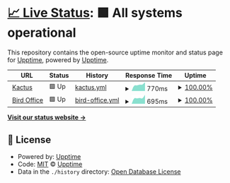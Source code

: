 # [📈 Live Status](https://upptime.github.io/upptime): <!--live status--> **🟩 All systems operational**

This repository contains the open-source uptime monitor and status page for [Upptime](https://upptime.js.org), powered by [Upptime](https://github.com/upptime/upptime).

<!--start: status pages-->
<!-- This summary is generated by Upptime (https://github.com/upptime/upptime) -->
<!-- Do not edit this manually, your changes will be overwritten -->
<!-- prettier-ignore -->
| URL | Status | History | Response Time | Uptime |
| --- | ------ | ------- | ------------- | ------ |
| <img alt="" src="https://icons.duckduckgo.com/ip3/www.kactus.com.ico" height="13"> [Kactus](https://www.kactus.com) | 🟩 Up | [kactus.yml](https://github.com/GregHubs/uptime/commits/HEAD/history/kactus.yml) | <details><summary><img alt="Response time graph" src="./graphs/kactus/response-time-week.png" height="20"> 770ms</summary><br><a href="https://GregHubs.github.io/uptime/history/kactus"><img alt="Response time 779" src="https://img.shields.io/endpoint?url=https%3A%2F%2Fraw.githubusercontent.com%2FGregHubs%2Fuptime%2FHEAD%2Fapi%2Fkactus%2Fresponse-time.json"></a><br><a href="https://GregHubs.github.io/uptime/history/kactus"><img alt="24-hour response time 908" src="https://img.shields.io/endpoint?url=https%3A%2F%2Fraw.githubusercontent.com%2FGregHubs%2Fuptime%2FHEAD%2Fapi%2Fkactus%2Fresponse-time-day.json"></a><br><a href="https://GregHubs.github.io/uptime/history/kactus"><img alt="7-day response time 770" src="https://img.shields.io/endpoint?url=https%3A%2F%2Fraw.githubusercontent.com%2FGregHubs%2Fuptime%2FHEAD%2Fapi%2Fkactus%2Fresponse-time-week.json"></a><br><a href="https://GregHubs.github.io/uptime/history/kactus"><img alt="30-day response time 767" src="https://img.shields.io/endpoint?url=https%3A%2F%2Fraw.githubusercontent.com%2FGregHubs%2Fuptime%2FHEAD%2Fapi%2Fkactus%2Fresponse-time-month.json"></a><br><a href="https://GregHubs.github.io/uptime/history/kactus"><img alt="1-year response time 779" src="https://img.shields.io/endpoint?url=https%3A%2F%2Fraw.githubusercontent.com%2FGregHubs%2Fuptime%2FHEAD%2Fapi%2Fkactus%2Fresponse-time-year.json"></a></details> | <details><summary><a href="https://GregHubs.github.io/uptime/history/kactus">100.00%</a></summary><a href="https://GregHubs.github.io/uptime/history/kactus"><img alt="All-time uptime 100.00%" src="https://img.shields.io/endpoint?url=https%3A%2F%2Fraw.githubusercontent.com%2FGregHubs%2Fuptime%2FHEAD%2Fapi%2Fkactus%2Fuptime.json"></a><br><a href="https://GregHubs.github.io/uptime/history/kactus"><img alt="24-hour uptime 100.00%" src="https://img.shields.io/endpoint?url=https%3A%2F%2Fraw.githubusercontent.com%2FGregHubs%2Fuptime%2FHEAD%2Fapi%2Fkactus%2Fuptime-day.json"></a><br><a href="https://GregHubs.github.io/uptime/history/kactus"><img alt="7-day uptime 100.00%" src="https://img.shields.io/endpoint?url=https%3A%2F%2Fraw.githubusercontent.com%2FGregHubs%2Fuptime%2FHEAD%2Fapi%2Fkactus%2Fuptime-week.json"></a><br><a href="https://GregHubs.github.io/uptime/history/kactus"><img alt="30-day uptime 100.00%" src="https://img.shields.io/endpoint?url=https%3A%2F%2Fraw.githubusercontent.com%2FGregHubs%2Fuptime%2FHEAD%2Fapi%2Fkactus%2Fuptime-month.json"></a><br><a href="https://GregHubs.github.io/uptime/history/kactus"><img alt="1-year uptime 100.00%" src="https://img.shields.io/endpoint?url=https%3A%2F%2Fraw.githubusercontent.com%2FGregHubs%2Fuptime%2FHEAD%2Fapi%2Fkactus%2Fuptime-year.json"></a></details>
| <img alt="" src="https://icons.duckduckgo.com/ip3/www.bird-office.com.ico" height="13"> [Bird Office](https://www.bird-office.com) | 🟩 Up | [bird-office.yml](https://github.com/GregHubs/uptime/commits/HEAD/history/bird-office.yml) | <details><summary><img alt="Response time graph" src="./graphs/bird-office/response-time-week.png" height="20"> 695ms</summary><br><a href="https://GregHubs.github.io/uptime/history/bird-office"><img alt="Response time 723" src="https://img.shields.io/endpoint?url=https%3A%2F%2Fraw.githubusercontent.com%2FGregHubs%2Fuptime%2FHEAD%2Fapi%2Fbird-office%2Fresponse-time.json"></a><br><a href="https://GregHubs.github.io/uptime/history/bird-office"><img alt="24-hour response time 820" src="https://img.shields.io/endpoint?url=https%3A%2F%2Fraw.githubusercontent.com%2FGregHubs%2Fuptime%2FHEAD%2Fapi%2Fbird-office%2Fresponse-time-day.json"></a><br><a href="https://GregHubs.github.io/uptime/history/bird-office"><img alt="7-day response time 695" src="https://img.shields.io/endpoint?url=https%3A%2F%2Fraw.githubusercontent.com%2FGregHubs%2Fuptime%2FHEAD%2Fapi%2Fbird-office%2Fresponse-time-week.json"></a><br><a href="https://GregHubs.github.io/uptime/history/bird-office"><img alt="30-day response time 742" src="https://img.shields.io/endpoint?url=https%3A%2F%2Fraw.githubusercontent.com%2FGregHubs%2Fuptime%2FHEAD%2Fapi%2Fbird-office%2Fresponse-time-month.json"></a><br><a href="https://GregHubs.github.io/uptime/history/bird-office"><img alt="1-year response time 723" src="https://img.shields.io/endpoint?url=https%3A%2F%2Fraw.githubusercontent.com%2FGregHubs%2Fuptime%2FHEAD%2Fapi%2Fbird-office%2Fresponse-time-year.json"></a></details> | <details><summary><a href="https://GregHubs.github.io/uptime/history/bird-office">100.00%</a></summary><a href="https://GregHubs.github.io/uptime/history/bird-office"><img alt="All-time uptime 99.83%" src="https://img.shields.io/endpoint?url=https%3A%2F%2Fraw.githubusercontent.com%2FGregHubs%2Fuptime%2FHEAD%2Fapi%2Fbird-office%2Fuptime.json"></a><br><a href="https://GregHubs.github.io/uptime/history/bird-office"><img alt="24-hour uptime 100.00%" src="https://img.shields.io/endpoint?url=https%3A%2F%2Fraw.githubusercontent.com%2FGregHubs%2Fuptime%2FHEAD%2Fapi%2Fbird-office%2Fuptime-day.json"></a><br><a href="https://GregHubs.github.io/uptime/history/bird-office"><img alt="7-day uptime 100.00%" src="https://img.shields.io/endpoint?url=https%3A%2F%2Fraw.githubusercontent.com%2FGregHubs%2Fuptime%2FHEAD%2Fapi%2Fbird-office%2Fuptime-week.json"></a><br><a href="https://GregHubs.github.io/uptime/history/bird-office"><img alt="30-day uptime 99.81%" src="https://img.shields.io/endpoint?url=https%3A%2F%2Fraw.githubusercontent.com%2FGregHubs%2Fuptime%2FHEAD%2Fapi%2Fbird-office%2Fuptime-month.json"></a><br><a href="https://GregHubs.github.io/uptime/history/bird-office"><img alt="1-year uptime 99.83%" src="https://img.shields.io/endpoint?url=https%3A%2F%2Fraw.githubusercontent.com%2FGregHubs%2Fuptime%2FHEAD%2Fapi%2Fbird-office%2Fuptime-year.json"></a></details>

<!--end: status pages-->

[**Visit our status website →**](https://greghubs.github.io/uptime/)

## 📄 License

- Powered by: [Upptime](https://github.com/upptime/upptime)
- Code: [MIT](./LICENSE) © [Upptime](https://upptime.js.org)
- Data in the `./history` directory: [Open Database License](https://opendatacommons.org/licenses/odbl/1-0/)
